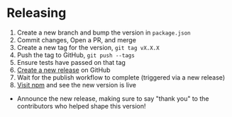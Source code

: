 # Releasing

1. Create a new branch and bump the version in `package.json`
2. Commit changes, Open a PR, and merge
3. Create a new tag for the version, `git tag vX.X.X`
4. Push the tag to GitHub, `git push --tags`
5. Ensure tests have passed on that tag
6. [Create a new release](https://github.com/percy/gatsby-plugin-percy/releases) on GitHub
7. Wait for the publish workflow to complete (triggered via a new release)
8. [Visit npm](https://www.npmjs.com/package/gatsby-plugin-percy) and see the new version is live

* Announce the new release, making sure to say "thank you" to the contributors who helped shape this version!
